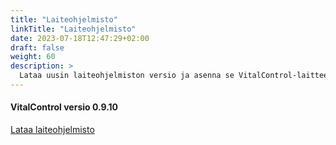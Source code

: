 ```yaml
---
title: "Laiteohjelmisto"
linkTitle: "Laiteohjelmisto"
date: 2023-07-18T12:47:29+02:00
draft: false
weight: 60
description: >
  Lataa uusin laiteohjelmiston versio ja asenna se VitalControl-laitteeseesi.
---
```

#### VitalControl versio 0.9.10

<a href="/download/firmware.vcu" role="button" class="btn btn-primary btn-lg">Lataa laiteohjelmisto</a>
